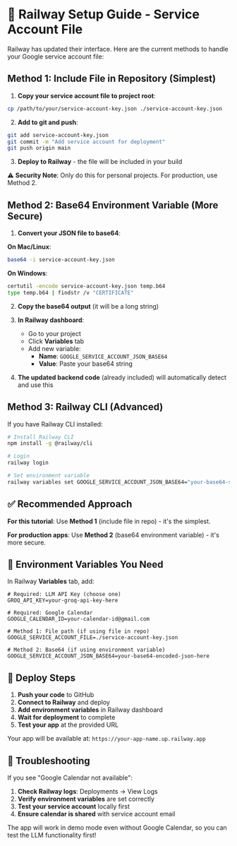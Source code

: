 # 🚂 Railway Setup Guide - Service Account File

Railway has updated their interface. Here are the current methods to handle your Google service account file:

## Method 1: Include File in Repository (Simplest)

1. **Copy your service account file to project root**:
```bash
cp /path/to/your/service-account-key.json ./service-account-key.json
```

2. **Add to git and push**:
```bash
git add service-account-key.json
git commit -m "Add service account for deployment"
git push origin main
```

3. **Deploy to Railway** - the file will be included in your build

⚠️ **Security Note**: Only do this for personal projects. For production, use Method 2.

## Method 2: Base64 Environment Variable (More Secure)

1. **Convert your JSON file to base64**:

**On Mac/Linux**:
```bash
base64 -i service-account-key.json
```

**On Windows**:
```bash
certutil -encode service-account-key.json temp.b64
type temp.b64 | findstr /v "CERTIFICATE"
```

2. **Copy the base64 output** (it will be a long string)

3. **In Railway dashboard**:
   - Go to your project
   - Click **Variables** tab
   - Add new variable:
     - **Name**: `GOOGLE_SERVICE_ACCOUNT_JSON_BASE64`
     - **Value**: Paste your base64 string

4. **The updated backend code** (already included) will automatically detect and use this

## Method 3: Railway CLI (Advanced)

If you have Railway CLI installed:

```bash
# Install Railway CLI
npm install -g @railway/cli

# Login
railway login

# Set environment variable
railway variables set GOOGLE_SERVICE_ACCOUNT_JSON_BASE64="your-base64-string-here"
```

## ✅ Recommended Approach

**For this tutorial**: Use **Method 1** (include file in repo) - it's the simplest.

**For production apps**: Use **Method 2** (base64 environment variable) - it's more secure.

## 🔧 Environment Variables You Need

In Railway **Variables** tab, add:

```env
# Required: LLM API Key (choose one)
GROQ_API_KEY=your-groq-api-key-here

# Required: Google Calendar
GOOGLE_CALENDAR_ID=your-calendar-id@gmail.com

# Method 1: File path (if using file in repo)
GOOGLE_SERVICE_ACCOUNT_FILE=./service-account-key.json

# Method 2: Base64 (if using environment variable)
GOOGLE_SERVICE_ACCOUNT_JSON_BASE64=your-base64-encoded-json-here
```

## 🚀 Deploy Steps

1. **Push your code** to GitHub
2. **Connect to Railway** and deploy
3. **Add environment variables** in Railway dashboard
4. **Wait for deployment** to complete
5. **Test your app** at the provided URL

Your app will be available at: `https://your-app-name.up.railway.app`

## 🐛 Troubleshooting

If you see "Google Calendar not available":

1. **Check Railway logs**: Deployments → View Logs
2. **Verify environment variables** are set correctly
3. **Test your service account** locally first
4. **Ensure calendar is shared** with service account email

The app will work in demo mode even without Google Calendar, so you can test the LLM functionality first!